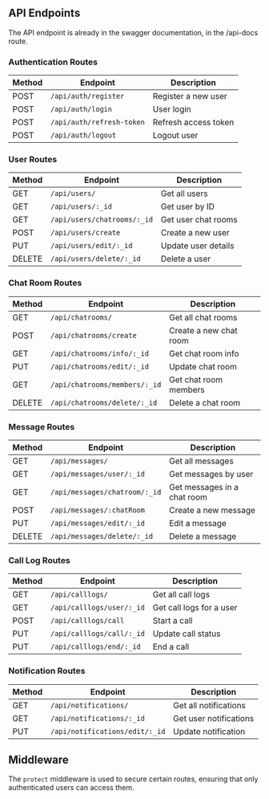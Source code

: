 ## API Endpoints

The API endpoint is already in the swagger documentation, in the /api-docs route.

### Authentication Routes

| Method | Endpoint                  | Description          |
| ------ | ------------------------- | -------------------- |
| POST   | `/api/auth/register`      | Register a new user  |
| POST   | `/api/auth/login`         | User login           |
| POST   | `/api/auth/refresh-token` | Refresh access token |
| POST   | `/api/auth/logout`        | Logout user          |

### User Routes

| Method | Endpoint                    | Description         |
| ------ | --------------------------- | ------------------- |
| GET    | `/api/users/`               | Get all users       |
| GET    | `/api/users/:_id`           | Get user by ID      |
| GET    | `/api/users/chatrooms/:_id` | Get user chat rooms |
| POST   | `/api/users/create`         | Create a new user   |
| PUT    | `/api/users/edit/:_id`      | Update user details |
| DELETE | `/api/users/delete/:_id`    | Delete a user       |

### Chat Room Routes

| Method | Endpoint                      | Description            |
| ------ | ----------------------------- | ---------------------- |
| GET    | `/api/chatrooms/`             | Get all chat rooms     |
| POST   | `/api/chatrooms/create`       | Create a new chat room |
| GET    | `/api/chatrooms/info/:_id`    | Get chat room info     |
| PUT    | `/api/chatrooms/edit/:_id`    | Update chat room       |
| GET    | `/api/chatrooms/members/:_id` | Get chat room members  |
| DELETE | `/api/chatrooms/delete/:_id`  | Delete a chat room     |

### Message Routes

| Method | Endpoint                      | Description                 |
| ------ | ----------------------------- | --------------------------- |
| GET    | `/api/messages/`              | Get all messages            |
| GET    | `/api/messages/user/:_id`     | Get messages by user        |
| GET    | `/api/messages/chatroom/:_id` | Get messages in a chat room |
| POST   | `/api/messages/:chatRoom`     | Create a new message        |
| PUT    | `/api/messages/edit/:_id`     | Edit a message              |
| DELETE | `/api/messages/delete/:_id`   | Delete a message            |

### Call Log Routes

| Method | Endpoint                  | Description              |
| ------ | ------------------------- | ------------------------ |
| GET    | `/api/calllogs/`          | Get all call logs        |
| GET    | `/api/calllogs/user/:_id` | Get call logs for a user |
| POST   | `/api/calllogs/call`      | Start a call             |
| PUT    | `/api/calllogs/call/:_id` | Update call status       |
| PUT    | `/api/calllogs/end/:_id`  | End a call               |

### Notification Routes

| Method | Endpoint                       | Description            |
| ------ | ------------------------------ | ---------------------- |
| GET    | `/api/notifications/`          | Get all notifications  |
| GET    | `/api/notifications/:_id`      | Get user notifications |
| PUT    | `/api/notifications/edit/:_id` | Update notification    |

## Middleware

The `protect` middleware is used to secure certain routes, ensuring that only authenticated users can access them.
